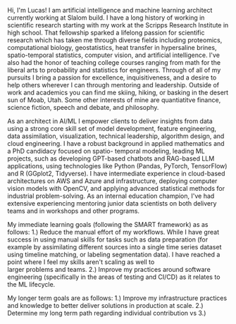   Hi, I'm Lucas! I am artificial intelligence and machine learning architect currently working at Slalom build. I have a long history of working in scientific research starting
  with my work at the Scripps Research Institute in high school. That fellowship sparked a lifelong passion for scientific research which has taken me through diverse fields
  including proteomics, computational biology, geostatistics, heat transfer in hypersaline brines, spatio-temporal statistics, computer vision, and artificial intelligence. I've   also had the honor of teaching college courses ranging from math for the liberal arts to probability and statistics for engineers. Through of all of my pursuits I bring a        passion for excellence, inquisitiveness, and a desire to help others wherever I can through mentoring and leadership. Outside of work and academics you can find me skiing,       hiking, or basking in the desert sun of Moab, Utah. Some other interests of mine are quantiatitve finance, science fiction, speech and debate, and philosophy. 

  As an architect in AI/ML I empower clients to deliver insights from data using a strong core skill set of model development, feature engineering, data assimilation,              visualization, technical   leadership, algorithm design, and cloud engineering. I have a robust background in applied mathematics and a PhD candidacy focused on spatio-          temporal modeling, leading ML projects, such as developing GPT-based chatbots and RAG-based LLM applications, using technologies like Python (Pandas, PyTorch, TensorFlow)        and R (GGplot2, Tidyverse). I have intermediate experience in cloud-based architectures on AWS and Azure and infrastructure, deploying computer vision models with OpenCV, and    applying advanced statistical methods for industrial problem-solving. As an internal education champion, I've had extensive experiencing mentoring junior data scientists    on   both delivery teams and in workshops and other programs.
  
  My immediate learning goals (following the SMART framework) as as follows: 
  1.) Reduce the manual effort of my workflows. While I have great success in using manual skills for tasks such as data preparation (for example by assimilating different             sources into a single time series dataset using timeline matching, or labeling segmentation data). I have reached a point where I feel my skills aren't scaling as well to  
      larger problems and teams. 
  2.) Improve my practices around software engineering (specifically in the areas of testing and CI/CD) as it relates to the ML lifecycle. 


  My longer term goals are as follows: 
  1.) Improve my infrastructure practices and knowledge to better deliver solutions in production at scale. 
  2.) Determine my long term path regarding individual contribution vs 
  3.)
